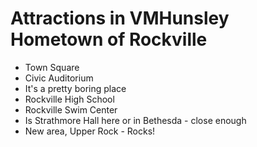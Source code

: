 # Attractions in VMHunsley Hometown of Rockville

- Town Square
- Civic Auditorium
- It's a pretty boring place
- Rockville High School
- Rockville Swim Center
- Is Strathmore Hall here or in Bethesda - close enough
- New area, Upper Rock - Rocks!
